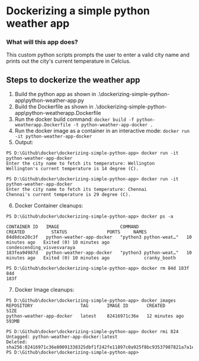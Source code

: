 # Dockerizing a simple python weather app

### What will this app does?
This custom python scripts prompts the user to enter a valid city name and prints out the city's current temperature in Celcius.

## Steps to dockerize the weather app

1. Build the python app as shown in .\dockerizing-simple-python-app\python-weather-app.py
2. Build the Dockerfile as shown in .\dockerizing-simple-python-app\python-weatherapp.Dockerfile
3. Run the docker build command: ``` docker build -f python-weatherapp.Dockerfile -t python-weather-app-docker . ```
4. Run the docker image as a container in an interactive mode: ``` docker run -it python-weather-app-docker ```
5. Output:
```
PS D:\Github\docker\dockerizing-simple-python-app> docker run -it python-weather-app-docker
Enter the city name to fetch its temperature: Wellington
Wellington's current temperature is 14 degree (C).

PS D:\Github\docker\dockerizing-simple-python-app> docker run -it python-weather-app-docker
Enter the city name to fetch its temperature: Chennai
Chennai's current temperature is 29 degree (C).
```
6. Docker Container cleanups:
```
PS D:\Github\docker\dockerizing-simple-python-app> docker ps -a

CONTAINER ID   IMAGE                       COMMAND                  CREATED          STATUS               PORTS     NAMES
84d8dce20c3f   python-weather-app-docker   "python3 python-weat…"   10 minutes ago   Exited (0) 10 minutes ago             condescending_visvesvaraya
183fea94987d   python-weather-app-docker   "python3 python-weat…"   10 minutes ago   Exited (0) 10 minutes ago             cranky_booth

PS D:\Github\docker\dockerizing-simple-python-app> docker rm 84d 183f
84d
183f
```
7. Docker Image cleanups:
```
PS D:\Github\docker\dockerizing-simple-python-app> docker images
REPOSITORY                  TAG       IMAGE ID       CREATED          SIZE
python-weather-app-docker   latest    82416971c36e   12 minutes ago   593MB

PS D:\Github\docker\dockerizing-simple-python-app> docker rmi 824
Untagged: python-weather-app-docker:latest
Deleted: sha256:82416971c36e80091338325dbf1f242fe11897c0a925f8bc93537987821a7a1e
PS D:\Github\docker\dockerizing-simple-python-app>
```
